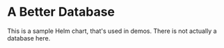 # A Better Database

This is a sample Helm chart, that's used in demos. There is not actually a database here.

